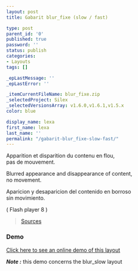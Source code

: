 ```yaml
---
layout: post
title: Gabarit blur_fixe (slow / fast)

type: post
parent_id: '0'
published: true
password: ''
status: publish
categories:
- Layouts
tags: []

_epLastMessage: ''
_epLastError: ''

_itemCurrentFileName: blur_fixe.zip
_selectedProject: Silex
_selectedVersionsArray: v1.6.0,v1.6.1,v1.5.x
color: blue

display_name: lexa
first_name: lexa
last_name: ''
permalink: "/gabarit-blur_fixe-slow-fast/"
---
```


Apparition et disparition du contenu en flou,  
pas de mouvement.

Blurred appearance and disappearance of content,  
no movement.

Aparicion y desaparicion del contenido en borroso  
sin movimiento.

( Flash player 8 )

> [Sources](http://www.pascaldesign.fr/down/layouts/blur_fixe.zip)

### Demo

[Click here to see an online demo of this layout](https://www.silexlabs.org/silex_server/?/layout.demo8#/start/page.2)

_**Note :**_ this demo concerns the blur_slow layout